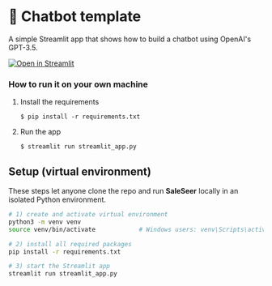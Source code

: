 # 💬 Chatbot template

A simple Streamlit app that shows how to build a chatbot using OpenAI's GPT-3.5.

[![Open in Streamlit](https://static.streamlit.io/badges/streamlit_badge_black_white.svg)](https://chatbot-template.streamlit.app/)

### How to run it on your own machine

1. Install the requirements

   ```
   $ pip install -r requirements.txt
   ```

2. Run the app

   ```
   $ streamlit run streamlit_app.py
   ```
## Setup (virtual environment)

These steps let anyone clone the repo and run **SaleSeer** locally in an isolated Python environment.

```bash
# 1) create and activate virtual environment
python3 -m venv venv
source venv/bin/activate            # Windows users: venv\Scripts\activate

# 2) install all required packages
pip install -r requirements.txt

# 3) start the Streamlit app
streamlit run streamlit_app.py